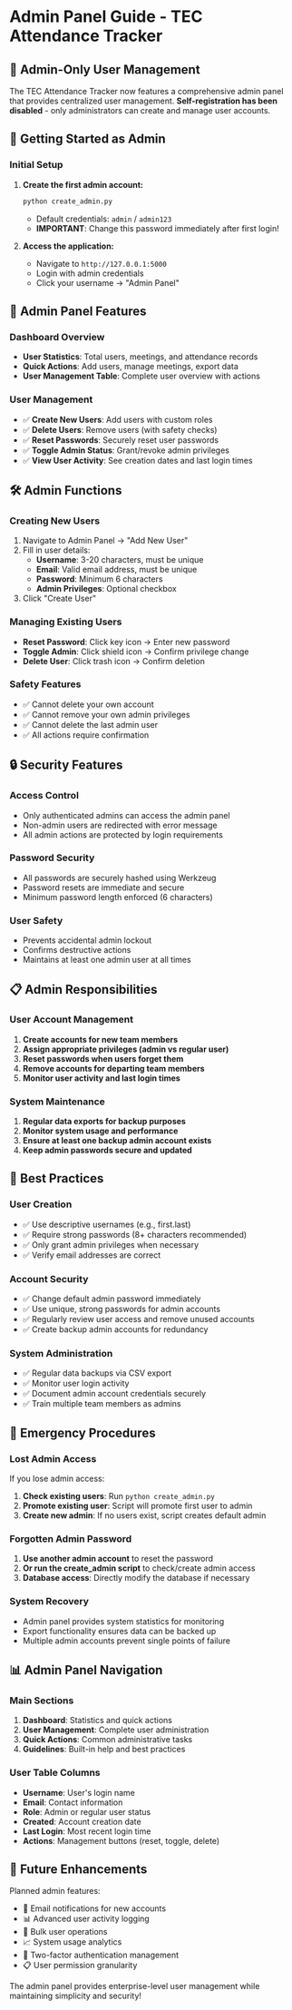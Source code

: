 # Admin Panel Guide - TEC Attendance Tracker

## 🔐 Admin-Only User Management

The TEC Attendance Tracker now features a comprehensive admin panel that provides centralized user management. **Self-registration has been disabled** - only administrators can create and manage user accounts.

## 🚀 Getting Started as Admin

### **Initial Setup**
1. **Create the first admin account:**
   ```bash
   python create_admin.py
   ```
   - Default credentials: `admin` / `admin123`
   - **IMPORTANT**: Change this password immediately after first login!

2. **Access the application:**
   - Navigate to `http://127.0.0.1:5000`
   - Login with admin credentials
   - Click your username → "Admin Panel"

## 👑 Admin Panel Features

### **Dashboard Overview**
- **User Statistics**: Total users, meetings, and attendance records
- **Quick Actions**: Add users, manage meetings, export data
- **User Management Table**: Complete user overview with actions

### **User Management**
- ✅ **Create New Users**: Add users with custom roles
- ✅ **Delete Users**: Remove users (with safety checks)
- ✅ **Reset Passwords**: Securely reset user passwords
- ✅ **Toggle Admin Status**: Grant/revoke admin privileges
- ✅ **View User Activity**: See creation dates and last login times

## 🛠️ Admin Functions

### **Creating New Users**
1. Navigate to Admin Panel → "Add New User"
2. Fill in user details:
   - **Username**: 3-20 characters, must be unique
   - **Email**: Valid email address, must be unique
   - **Password**: Minimum 6 characters
   - **Admin Privileges**: Optional checkbox
3. Click "Create User"

### **Managing Existing Users**
- **Reset Password**: Click key icon → Enter new password
- **Toggle Admin**: Click shield icon → Confirm privilege change
- **Delete User**: Click trash icon → Confirm deletion

### **Safety Features**
- ✅ Cannot delete your own account
- ✅ Cannot remove your own admin privileges
- ✅ Cannot delete the last admin user
- ✅ All actions require confirmation

## 🔒 Security Features

### **Access Control**
- Only authenticated admins can access the admin panel
- Non-admin users are redirected with error message
- All admin actions are protected by login requirements

### **Password Security**
- All passwords are securely hashed using Werkzeug
- Password resets are immediate and secure
- Minimum password length enforced (6 characters)

### **User Safety**
- Prevents accidental admin lockout
- Confirms destructive actions
- Maintains at least one admin user at all times

## 📋 Admin Responsibilities

### **User Account Management**
1. **Create accounts for new team members**
2. **Assign appropriate privileges (admin vs regular user)**
3. **Reset passwords when users forget them**
4. **Remove accounts for departing team members**
5. **Monitor user activity and last login times**

### **System Maintenance**
1. **Regular data exports for backup purposes**
2. **Monitor system usage and performance**
3. **Ensure at least one backup admin account exists**
4. **Keep admin passwords secure and updated**

## 🎯 Best Practices

### **User Creation**
- ✅ Use descriptive usernames (e.g., first.last)
- ✅ Require strong passwords (8+ characters recommended)
- ✅ Only grant admin privileges when necessary
- ✅ Verify email addresses are correct

### **Account Security**
- ✅ Change default admin password immediately
- ✅ Use unique, strong passwords for admin accounts
- ✅ Regularly review user access and remove unused accounts
- ✅ Create backup admin accounts for redundancy

### **System Administration**
- ✅ Regular data backups via CSV export
- ✅ Monitor user login activity
- ✅ Document admin account credentials securely
- ✅ Train multiple team members as admins

## 🚨 Emergency Procedures

### **Lost Admin Access**
If you lose admin access:
1. **Check existing users**: Run `python create_admin.py`
2. **Promote existing user**: Script will promote first user to admin
3. **Create new admin**: If no users exist, script creates default admin

### **Forgotten Admin Password**
1. **Use another admin account** to reset the password
2. **Or run the create_admin script** to check/create admin access
3. **Database access**: Directly modify the database if necessary

### **System Recovery**
- Admin panel provides system statistics for monitoring
- Export functionality ensures data can be backed up
- Multiple admin accounts prevent single points of failure

## 📊 Admin Panel Navigation

### **Main Sections**
1. **Dashboard**: Statistics and quick actions
2. **User Management**: Complete user administration
3. **Quick Actions**: Common administrative tasks
4. **Guidelines**: Built-in help and best practices

### **User Table Columns**
- **Username**: User's login name
- **Email**: Contact information
- **Role**: Admin or regular user status
- **Created**: Account creation date
- **Last Login**: Most recent login time
- **Actions**: Management buttons (reset, toggle, delete)

## 🔮 Future Enhancements

Planned admin features:
- 📧 Email notifications for new accounts
- 📊 Advanced user activity logging
- 🔄 Bulk user operations
- 📈 System usage analytics
- 🔐 Two-factor authentication management
- 📋 User permission granularity

The admin panel provides enterprise-level user management while maintaining simplicity and security!
